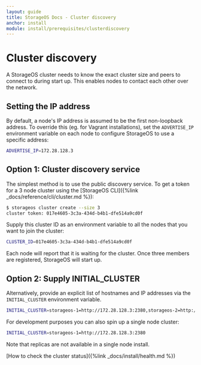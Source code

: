 ```yaml
---
layout: guide
title: StorageOS Docs - Cluster discovery
anchor: install
module: install/prerequisites/clusterdiscovery
---
```


# Cluster discovery

A StorageOS cluster needs to know the exact cluster size and peers to connect to
during start up. This enables nodes to contact each other over the network.

## Setting the IP address

By default, a node's IP address is assumed to be the first non-loopback address.
To override this (eg. for Vagrant installations), set the `ADVERTISE_IP`
environment variable on each node to configure StorageOS to use a specific
address:

```bash
ADVERTISE_IP=172.28.128.3
```

## Option 1: Cluster discovery service

The simplest method is to use the public discovery service. To get a token for a
3 node cluster using the [StorageOS CLI]({%link _docs/reference/cli/cluster.md %}):

```bash
$ storageos cluster create --size 3
cluster token: 017e4605-3c3a-434d-b4b1-dfe514a9cd0f
```

Supply this cluster ID as an environment variable to all the nodes that you want to join the cluster:
```bash
CLUSTER_ID=017e4605-3c3a-434d-b4b1-dfe514a9cd0f
```

Each node will report that it is waiting for the cluster. Once three members
are registered, StorageOS will start up.


## Option 2: Supply INITIAL_CLUSTER

Alternatively, provide an explicit list of hostnames and IP addresses via the
`INITIAL_CLUSTER` environment variable.

```bash
INITIAL_CLUSTER=storageos-1=http://172.28.128.3:2380,storageos-2=http://172.28.128.9:2380,storageos-3=http://172.28.128.15:2380
```

For development purposes you can also spin up a single node cluster:
```bash
INITIAL_CLUSTER=storageos-1=http://172.28.128.3:2380
```
Note that replicas are not available in a single node install.

[How to check the cluster status]({%link _docs/install/health.md %})
